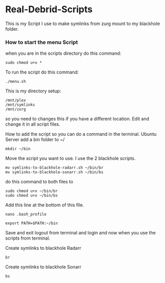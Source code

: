 # Real-Debrid-Scripts
This is my Script I use to make symlinks from zurg mount to my blackhole folder. 

### How to start the menu Script
when you are in the scripts directory do this command:
```
sudo chmod u+x *
```
To run the script do this command:
```
./menu.sh
```
This is my directory setup:
```
/mnt/plex
/mnt/symlinks
/mnt/zurg
```
so you need to changes this if you have a different location. Edit and change it in all script files.


How to add the script so you can do a command in the terminal.
Ubuntu Server 
add a bin folder to ~/
``` 
mkdir ~/bin
```
Move the script you want to use. I use the 2 blackhole scripts.
``` 
mv symlinks-to-blackhole-radarr.sh ~/bin/br
mv symlinks-to-blackhole-sonarr.sh ~/bin/bs
```
do this command to both files to
```
sudo chmod u+x ~/bin/br
sudo chmod u+x ~/bin/bs
```
Add this line at the bottom of this file.
```
nano .bash_profile
```
```
export PATH=$PATH:~/bin
```
Save and exit
logout from terminal and login and now when you use the scripts from terminal.

Create symlinks to blackhole Radarr
```
br
```
Create symlinks to blackhole Sonarr 
```
bs
```
